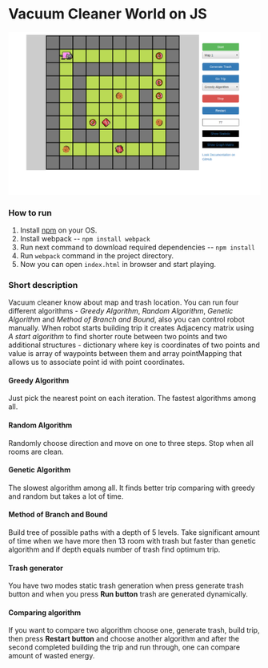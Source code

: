 # Vacuum Cleaner World on JS

![main view](img/main.png)

### How to run

1. Install [npm](https://www.npmjs.com/get-npm) on your OS.
2. Install webpack -- `npm install webpack`
3. Run next command to download required dependencies -- `npm install`
4. Run `webpack` command in the project directory.
5. Now you can open `index.html` in browser and start playing. 

### Short description
Vacuum cleaner know about map and trash location. You can run four different algorithms - *Greedy Algorithm*, *Random Algorithm*, *Genetic Algorithm*
and *Method of Branch and Bound*, also you can control robot manually. When robot starts building trip it creates Adjacency matrix using *A start algorithm* to find shorter route between two points and two additional structures - dictionary where key is coordinates of two points and value
is array of waypoints between them and array pointMapping that allows us to associate point id with point coordinates.

#### Greedy Algorithm
Just pick the nearest point on each iteration. The fastest algorithms among all.

#### Random Algorithm
Randomly choose direction and move on one to three steps. Stop when all rooms are clean.

#### Genetic Algorithm
The slowest algorithm among all. It finds better trip comparing with greedy and random but takes a lot of time.

#### Method of Branch and Bound
Build tree of possible paths with a depth of 5 levels. Take significant amount of time  when we have more then 13 room with trash 
but faster than genetic algorithm and if depth equals number of trash find optimum trip.


#### Trash generator 
You have two modes static trash generation when press generate trash button and when you press **Run button** trash are generated dynamically.

#### Comparing algorithm
If you want to compare two algorithm choose one, generate trash, build trip, then press **Restart button** and choose another algorithm and 
after the second completed building the trip and run through, one can compare amount of wasted energy.
